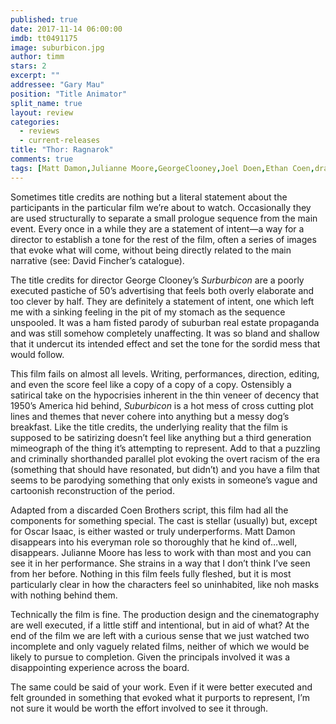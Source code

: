 ```yaml
---
published: true
date: 2017-11-14 06:00:00
imdb: tt0491175
image: suburbicon.jpg
author: timm
stars: 2
excerpt: ""
addressee: "Gary Mau"
position: "Title Animator"
split_name: true
layout: review
categories: 
  - reviews
  - current-releases
title: "Thor: Ragnarok"
comments: true
tags: [Matt Damon,Julianne Moore,GeorgeClooney,Joel Doen,Ethan Coen,drama,satire]
---
```

Sometimes title credits are nothing but a literal statement about the participants in the particular film we’re about to watch. Occasionally they are used structurally to separate a small prologue sequence from the main event. Every once in a while they are a statement of intent—a way for a director to establish a tone for the rest of the film, often a series of images that evoke what will come, without being directly related to the main narrative (see: David Fincher’s catalogue).

The title credits for director George Clooney’s _Surburbicon_ are a poorly executed pastiche of 50’s advertising that feels both overly elaborate and too clever by half.  They are definitely a statement of intent, one which left me with a sinking feeling in the pit of my stomach as the sequence unspooled. It was a ham fisted parody of suburban real estate propaganda and was still somehow completely unaffecting. It was so bland and shallow that it undercut its intended effect and set the tone for the sordid mess that would follow.

This film fails on almost all levels. Writing, performances, direction, editing, and even the score feel like a copy of a copy of a copy. Ostensibly a satirical take on the hypocrisies inherent in the thin veneer of decency that 1950’s America hid behind, _Suburbicon_ is a hot mess of cross cutting plot lines and themes that never cohere into anything but a messy dog’s breakfast. Like the title credits, the underlying reality that the film is supposed to be satirizing doesn’t feel like anything but a third generation mimeograph of the thing it’s attempting to represent. Add to that a puzzling and criminally shorthanded parallel plot evoking the overt racism of the era (something that should have resonated, but didn’t) and you have a film that seems to be parodying something that only exists in someone’s vague and cartoonish reconstruction of the period.

Adapted from a discarded Coen Brothers script, this film had all the components for something special. The cast is stellar (usually) but, except for Oscar Isaac, is either wasted or truly underperforms. Matt Damon disappears into his everyman role so thoroughly that he kind of...well, disappears. Julianne Moore has less to work with than most and you can see it in her performance. She strains in a way that I don’t think I’ve seen from her before. Nothing in this film feels fully fleshed, but it is most particularly clear in how the characters feel so uninhabited, like noh masks with nothing behind them.

Technically the film is fine. The production design and the cinematography are well executed, if a little stiff and intentional, but in aid of what? At the end of the film we are left with a curious sense that we just watched two incomplete and only vaguely related films, neither of which we would be likely to pursue to completion. Given the principals involved it was a disappointing experience across the board.

The same could be said of your work. Even if it were better executed and felt grounded in something that evoked what it purports to represent, I’m not sure it would be worth the effort involved to see it through.